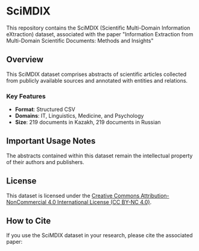 # SciMDIX   

This repository contains the SciMDIX (Scientific Multi-Domain Information eXtraction) dataset, associated with the paper "Information Extraction from Multi-Domain Scientific Documents: Methods and Insights"


## Overview  
This SciMDIX dataset comprises abstracts of scientific articles collected from publicly available sources and annotated with entities and relations.  

### Key Features  
- **Format**: Structured CSV   
- **Domains**: IT, Linguistics, Medicine, and Psychology  
- **Size**: 219 documents in Kazakh, 219 documents in Russian  

## Important Usage Notes

The abstracts contained within this dataset remain the intellectual property of their authors and publishers.

## License

This dataset is licensed under the [Creative Commons Attribution-NonCommercial 4.0 International License (CC BY-NC 4.0)](https://creativecommons.org/licenses/by-nc/4.0/).

## How to Cite

If you use the SciMDIX dataset in your research, please cite the associated paper: